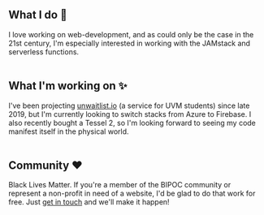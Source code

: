## What I do 🎸
I love working on web-development, and as could only be the case in the 21st century, I'm especially interested in working with the JAMstack and serverless functions.
<br />
<br />

## What I'm working on ✨
I've been projecting [unwaitlist.io](https://unwaitlist.io/) (a service for UVM students) since late 2019, but I'm currently looking to switch stacks from Azure to Firebase. I also recently bought a Tessel 2, so I'm looking forward to seeing my code manifest itself in the physical world.
<br />
<br />

## Community ❤️
Black Lives Matter. If you're a member of the BIPOC community or represent a non-profit in need of a website, I'd be glad to do that work for free. Just [get in touch](mailto:jamestedesco802@gmail.com?subject=[GitHub]) and we'll make it happen!
